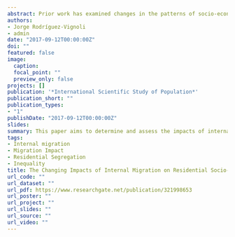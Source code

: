 ```yaml
---
abstract: Prior work has examined changes in the patterns of socio-economic residential segregation in Latin America metropolitan cities. Yet the influence of internal migration on shaping these patterns has remained unexplored. This paper aims to determine and assess the impacts of internal migration on residential educational segregation in the Greater Santiago Metropolitan Area (GSMA). We focus on educational segregation as education is a major determinant for income, particularly in Latin America and enables to leverage on the comprehensive geographical coverage of the Chilean census, which does not collect income information.
authors:
- Jorge Rodríguez-Vignoli
- admin
date: "2017-09-12T00:00:00Z"
doi: ""
featured: false
image:
  caption: 
  focal_point: ""
  preview_only: false
projects: []
publication: '*International Scientific Study of Population*'
publication_short: ""
publication_types:
- "1"
publishDate: "2017-09-12T00:00:00Z"
slides: 
summary: This paper aims to determine and assess the impacts of internal migration on residential educational segregation in the Greater Santiago Metropolitan Area.
tags:
- Internal migration
- Migration Impact
- Residential Segregation
- Inequality
title: The Changing Impacts of Internal Migration on Residential Socio-Economic Segregation in the Greater Santiago
url_code: ""
url_dataset: ""
url_pdf: https://www.researchgate.net/publication/321998653
url_poster: ""
url_project: ""
url_slides: ""
url_source: ""
url_video: ""
---
```


